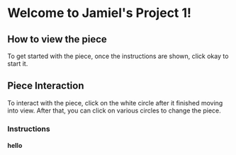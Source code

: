 # Welcome to Jamiel's Project 1!

## How to view the piece
To get started with the piece, once the instructions are shown, click okay to start it.

## Piece Interaction
To interact with the piece, click on the white circle after it finished moving into view.
After that, you can click on various circles to change the piece.

### Instructions

#### hello